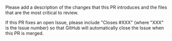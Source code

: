 Please add a description of the changes that this PR introduces and the files that
are the most critical to review.

If this PR fixes an open Issue, please include "Closes #XXX" (where "XXX" is the Issue number) 
so that GitHub will automatically close the Issue when this PR is merged.


